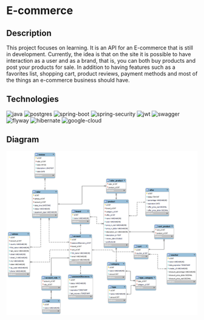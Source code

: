 # E-commerce

## Description
This project focuses on learning. It is an API for an E-commerce that is still in development. Currently, the idea is that on the site it is possible to have interaction as a user and as a brand, that is, you can both buy products and post your products for sale. In addition to having features such as a favorites list, shopping cart, product reviews, payment methods and most of the things an e-commerce business should have.

## Technologies
<div>
    <img alt="java" src="https://img.shields.io/badge/Java-ED8B00?style=for-the-badge&logo=openjdk&logoColor=white">
    <img alt="postgres" src="https://img.shields.io/badge/PostgreSQL-316192?style=for-the-badge&logo=postgresql&logoColor=white">
    <img alt="spring-boot" src="https://img.shields.io/badge/Spring-6DB33F?style=for-the-badge&logo=spring&logoColor=white">
    <img alt="spring-security" src="https://img.shields.io/badge/Spring_Security-6DB33F?style=for-the-badge&logo=Spring-Security&logoColor=white">
    <img alt="jwt" src="https://img.shields.io/badge/json%20web%20tokens-323330?style=for-the-badge&logo=json-web-tokens&logoColor=pink">
    <img alt="swagger" src="https://img.shields.io/badge/Swagger-85EA2D?style=for-the-badge&logo=Swagger&logoColor=white">
    <img alt="flyway" src="https://img.shields.io/badge/FlyWay-59666C?style=for-the-badge&logo=Hibernate&logoColor=white">
    <img alt="hibernate" src="https://img.shields.io/badge/Hibernate-59666C?style=for-the-badge&logo=Hibernate&logoColor=white">
    <img alt="google-cloud" src="https://img.shields.io/badge/Google_Cloud-4285F4?style=for-the-badge&logo=google-cloud&logoColor=white">
</div>

## Diagram

<div>
    <img alt="diagram-ecommerce" src="src/main/resources/templates/diagram-ecommerce.png">
</div>